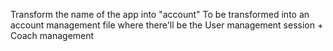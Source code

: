 Transform the name of the app into "account"
To be transformed into an account management file where there'll be the User management session + Coach management
